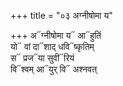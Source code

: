 +++
title = "०३ अग्नीषोमा य"

+++
अ᳓ग्नीषोमा य᳓ आ᳓हुतिं  
यो᳓ वां दा᳓शाद् धवि᳓ष्कृतिम्  
स᳓ प्रज᳓या सुवी᳓रियं  
वि᳓श्वम् आ᳓युर् वि᳓ अश्नवत्